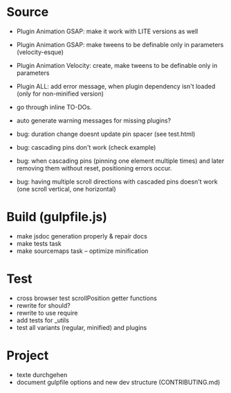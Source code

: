 # Source

 - Plugin Animation GSAP: make it work with LITE versions as well
 - Plugin Animation GSAP: make tweens to be definable only in parameters (velocity-esque)
 - Plugin Animation Velocity: create, make tweens to be definable only in parameters
 - Plugin ALL: add error message, when plugin dependency isn't loaded (only for non-minified version)
 - go through inline TO-DOs.
 
 - auto generate warning messages for missing plugins?
 - bug: duration change doesnt update pin spacer (see test.html)
 - bug: cascading pins don't work (check example)

 - bug: when cascading pins (pinning one element multiple times) and later removing them without reset, positioning errors occur.
 - bug: having multiple scroll directions with cascaded pins doesn't work (one scroll vertical, one horizontal)

# Build (gulpfile.js)
 - make jsdoc generation properly & repair docs
 - make tests task
 - make sourcemaps task
 – optimize minification

# Test
 - cross browser test scrollPosition getter functions
 - rewrite for should?
 - rewrite to use require
 - add tests for _utils
 - test all variants (regular, minified) and plugins

# Project
 - texte durchgehen
 - document gulpfile options and new dev structure (CONTRIBUTING.md)
